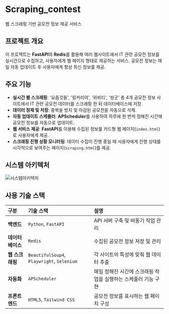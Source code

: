 # Scraping_contest
웹 스크래핑 기반 공모전 정보 제공 서비스

## 프로젝트 개요
이 프로젝트는 **FastAPI**와 **Redis**를 활용해 여러 웹사이트에서 IT 관련 공모전 정보를 실시간으로 수집하고, 사용자에게 웹 페이지 형태로 제공하는 서비스. 공모전 정보는 매일 자동 업데이트 후 사용자에게 항상 최신 정보를 제공.

## 주요 기능
* **실시간 웹 스크래핑**: '요즘것들', '링커리어', '위비티', '씽굿' 총 4개 공모전 정보 사이트에서 IT 관련 공모전 데이터를 스크래핑 한 뒤 데이터베이스에 저장.
* **데이터 정제 및 저장**: 중복을 방지 및 마감된 공모전을 자동으로 삭제.
* **자동 업데이트 스케줄러**: **APScheduler**를 사용하여 하루에 한 번씩 정해진 시간에 공모전 정보를 자동으로 업데이트.
* **웹 서비스 제공**: **FastAPI**를 이용해 수집된 정보를 카드형 웹 페이지(`index.html`)로 사용자에게 제공.
* **스크래핑 진행 상황 모니터링**: 데이터 수집이 진행 중일 때 사용자에게 진행 상태를 시각적으로 보여주는 페이지(`scraping.html`)를 제공.

## 시스템 아키텍처
![시스템아키텍처](src/resources/SystemArchitecture.png)

## 사용 기술 스택
| 구분 | 기술 스택 | 설명 |
| :--- | :--- | :--- |
| **백엔드** | `Python`, `FastAPI` | API 서버 구축 및 비동기 작업 관리 |
| **데이터베이스** | `Redis` | 수집된 공모전 정보 저장 및 관리 |
| **웹 스크래핑** | `BeautifulSoup4`, `Playwright`, `Selenium` | 각 사이트의 특성에 맞춰 웹 데이터 추출 |
| **자동화** | `APScheduler` | 매일 정해진 시간에 스크래핑 작업을 실행하는 스케줄러 기능 구현 |
| **프론트엔드** | `HTML5`, `Tailwind CSS` | 공모전 정보를 표시하는 웹 페이지 구성 |
